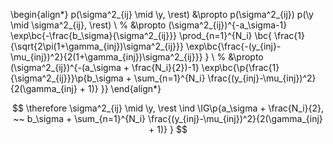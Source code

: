 \begin{align*}
p(\sigma^2_{ij} \mid \y, \rest) &\propto p(\sigma^2_{ij}) p(\y \mid \sigma^2_{ij}, \rest) \\
%
&\propto (\sigma^2_{ij})^{-a_\sigma-1} \exp\bc{-\frac{b_\sigma}{\sigma^2_{ij}}} 
\prod_{n=1}^{N_i} \bc{
  \frac{1}{\sqrt{2\pi(1+\gamma_{inj})\sigma^2_{ij}}}
  \exp\bc{\frac{-(y_{inj}-\mu_{inj})^2}{2(1+\gamma_{inj})\sigma^2_{ij}}}
} \\
%
&\propto (\sigma^2_{ij})^{-(a_\sigma + \frac{N_i}{2})-1}
\exp\bc{\p{\frac{1}{\sigma^2_{ij}}}\p{b_\sigma + \sum_{n=1}^{N_i} 
\frac{(y_{inj}-\mu_{inj})^2}{2(\gamma_{inj} + 1)}
}}
\end{align*}

$$
\therefore \sigma^2_{ij} \mid \y, \rest \ind
\IG\p{a_\sigma + \frac{N_i}{2}, ~~ b_\sigma + \sum_{n=1}^{N_i} 
\frac{(y_{inj}-\mu_{inj})^2}{2(\gamma_{inj} + 1)}
}
$$
